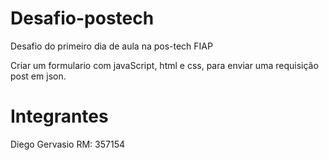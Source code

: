 # Desafio-postech
Desafio do primeiro dia de aula na pos-tech FIAP

Criar um formulario com javaScript, html e css, para enviar uma requisição post
em json.

# Integrantes
Diego Gervasio RM: 357154